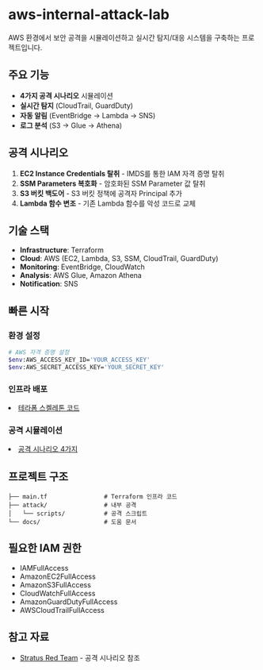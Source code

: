 # aws-internal-attack-lab

AWS 환경에서 보안 공격을 시뮬레이션하고 실시간 탐지/대응 시스템을 구축하는 프로젝트입니다.

## 주요 기능

- **4가지 공격 시나리오** 시뮬레이션
- **실시간 탐지** (CloudTrail, GuardDuty)
- **자동 알림** (EventBridge → Lambda → SNS)
- **로그 분석** (S3 → Glue → Athena)

## 공격 시나리오

1. **EC2 Instance Credentials 탈취** - IMDS를 통한 IAM 자격 증명 탈취
2. **SSM Parameters 복호화** - 암호화된 SSM Parameter 값 탈취
3. **S3 버킷 백도어** - S3 버킷 정책에 공격자 Principal 추가
4. **Lambda 함수 변조** - 기존 Lambda 함수를 악성 코드로 교체

## 기술 스택

- **Infrastructure**: Terraform
- **Cloud**: AWS (EC2, Lambda, S3, SSM, CloudTrail, GuardDuty)
- **Monitoring**: EventBridge, CloudWatch
- **Analysis**: AWS Glue, Amazon Athena
- **Notification**: SNS

## 빠른 시작

### 환경 설정
```bash
# AWS 자격 증명 설정
$env:AWS_ACCESS_KEY_ID='YOUR_ACCESS_KEY'
$env:AWS_SECRET_ACCESS_KEY='YOUR_SECRET_KEY'
```

### 인프라 배포
<li><a href="https://github.com/4ubit-z/aws-internal-attack-lab/tree/dev">테라폼 스켈레톤 코드</a></li>

### 공격 시뮬레이션 
<li><a href="https://github.com/4ubit-z/aws-internal-attack-lab/tree/dev">공격 시나리오 4가지</a></li>

## 프로젝트 구조

```
├── main.tf                # Terraform 인프라 코드
├── attack/                # 내부 공격
│   └── scripts/           # 공격 스크립트
└── docs/                  # 도움 문서
```

## 필요한 IAM 권한

- IAMFullAccess
- AmazonEC2FullAccess  
- AmazonS3FullAccess
- CloudWatchFullAccess
- AmazonGuardDutyFullAccess
- AWSCloudTrailFullAccess

## 참고 자료

- [Stratus Red Team](https://stratus-red-team.cloud/) - 공격 시나리오 참조


